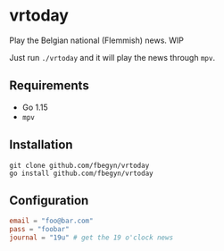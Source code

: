 # vrtoday

Play the Belgian national (Flemmish) news. WIP

Just run `./vrtoday` and it will play the news through `mpv`.

## Requirements

* Go 1.15
* `mpv`

## Installation

```
git clone github.com/fbegyn/vrtoday
go install github.com/fbegyn/vrtoday
```

## Configuration

```toml
email = "foo@bar.com"
pass = "foobar"
journal = "19u" # get the 19 o'clock news
```
